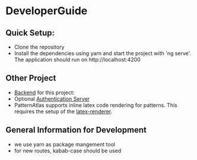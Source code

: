 # DeveloperGuide

## Quick Setup: 
- Clone the repository
- Install the dependencies using yarn and start the project with 'ng serve'. The application should run on http://localhost:4200


## Other Project
- [Backend](https://github.com/PatternPedia/pattern-pedia-views-backend) for this project: 
- Optional [Authentication Server](https://github.com/PatternPedia/pattern-pedia-auth)
- PatternAtlas supports inline latex code rendering for patterns. This requires the setup of 
the [latex-renderer](https://github.com/PlanQK/latex-renderer).

## General Information for Development
- we use yarn as package mangement tool 
- for new routes, kabab-case should be used

